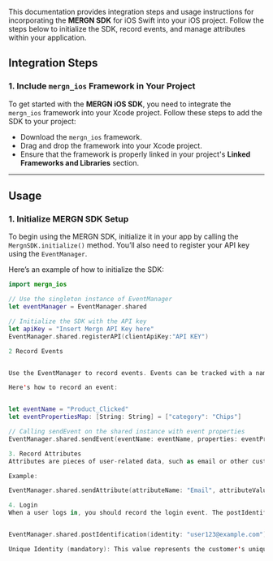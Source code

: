 This documentation provides integration steps and usage instructions for incorporating the **MERGN SDK** for iOS Swift into your iOS project. Follow the steps below to initialize the SDK, record events, and manage attributes within your application.

## Integration Steps

### 1. Include `mergn_ios` Framework in Your Project

To get started with the **MERGN iOS SDK**, you need to integrate the `mergn_ios` framework into your Xcode project. Follow these steps to add the SDK to your project:

- Download the `mergn_ios` framework.
- Drag and drop the framework into your Xcode project.
- Ensure that the framework is properly linked in your project's **Linked Frameworks and Libraries** section.

---

## Usage

### 1. Initialize MERGN SDK Setup

To begin using the MERGN SDK, initialize it in your app by calling the `MergnSDK.initialize()` method. You’ll also need to register your API key using the `EventManager`.

Here’s an example of how to initialize the SDK:

```swift
import mergn_ios

// Use the singleton instance of EventManager
let eventManager = EventManager.shared

// Initialize the SDK with the API key
let apiKey = "Insert Mergn API Key here"
EventManager.shared.registerAPI(clientApiKey:"API KEY")

2 Record Events


Use the EventManager to record events. Events can be tracked with a name and optional properties, such as user actions or product details.

Here's how to record an event:


let eventName = "Product_Clicked"
let eventPropertiesMap: [String: String] = ["category": "Chips"]

// Calling sendEvent on the shared instance with event properties
EventManager.shared.sendEvent(eventName: eventName, properties: eventPropertiesMap)

3. Record Attributes
Attributes are pieces of user-related data, such as email or other custom data points. To record attributes, use the sendAttribute method.

Example:

EventManager.shared.sendAttribute(attributeName: "Email", attributeValue: "user@example.com")

4. Login
When a user logs in, you should record the login event. The postIdentification method allows you to send a unique identity for the user (such as an ID or email) to the MERGN SDK.


EventManager.shared.postIdentification(identity: "user123@example.com")

Unique Identity (mandatory): This value represents the customer's unique identity in your database, such as an ID or email.
